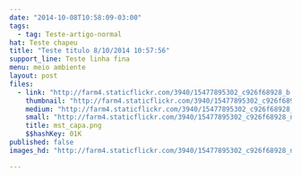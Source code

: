 ```yaml
---
date: "2014-10-08T10:58:09-03:00"
tags:
  - tag: Teste-artigo-normal
hat: Teste chapeu
title: "Teste titulo 8/10/2014 10:57:56"
support_line: Teste linha fina
menu: meio ambiente
layout: post
files:
  - link: "http://farm4.staticflickr.com/3940/15477895302_c926f68928_b.jpg"
    thumbnail: "http://farm4.staticflickr.com/3940/15477895302_c926f68928_t.jpg"
    medium: "http://farm4.staticflickr.com/3940/15477895302_c926f68928_z.jpg"
    small: "http://farm4.staticflickr.com/3940/15477895302_c926f68928_n.jpg"
    title: mst_capa.png
    $$hashKey: 01K
published: false
images_hd: "http://farm4.staticflickr.com/3940/15477895302_c926f68928_n.jpg"

---
```

